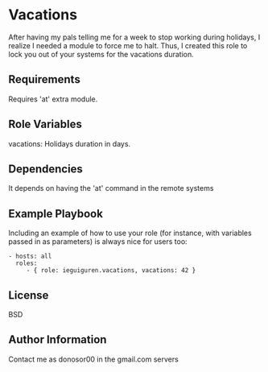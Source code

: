 Vacations
=========

After having my pals telling me for a week to stop working during holidays, I realize I needed a module to force me to halt. Thus, I created this role to lock you out of your systems for the vacations duration.

Requirements
------------

Requires 'at' extra module.

Role Variables
--------------

vacations: Holidays duration in days. 

Dependencies
------------

It depends on having the 'at' command in the remote systems


Example Playbook
----------------

Including an example of how to use your role (for instance, with variables passed in as parameters) is always nice for users too:

    - hosts: all
      roles:
         - { role: ieguiguren.vacations, vacations: 42 }

License
-------

BSD

Author Information
------------------

Contact me as donosor00 in the gmail.com servers
